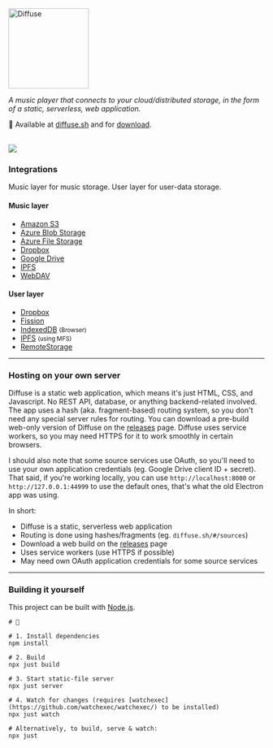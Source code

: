 <img src="https://diffuse.sh/images/diffuse-dark.svg" alt="Diffuse" width="158" />

_A music player that connects to your cloud/distributed storage,
in the form of a static, serverless, web application._

📍 Available at [diffuse.sh](https://diffuse.sh/) and for [download](https://github.com/icidasset/diffuse/releases).

<br />
<img src="https://icidasset-public.s3.amazonaws.com/diffuse-v3.jpg" />



### Integrations

Music layer for music storage.
User layer for user-data storage.

#### Music layer

- [Amazon S3](https://aws.amazon.com/s3/)
- [Azure Blob Storage](https://azure.microsoft.com/en-us/services/storage/blobs/)
- [Azure File Storage](https://azure.microsoft.com/en-us/services/storage/files/)
- [Dropbox](https://dropbox.com/)
- [Google Drive](https://drive.google.com/)
- [IPFS](https://ipfs.io/)
- [WebDAV](https://en.wikipedia.org/wiki/WebDAV)

#### User layer

- [Dropbox](https://www.dropbox.com/)
- [Fission](https://fission.codes/)
- [IndexedDB](https://developer.mozilla.org/en-US/docs/Web/API/IndexedDB_API) <small>(Browser)</small>
- [IPFS](https://ipfs.io/) <small>(using MFS)</small>
- [RemoteStorage](https://remotestorage.io/)



---



### Hosting on your own server

Diffuse is a static web application, which means it's just HTML, CSS, and Javascript. No REST API, database, or anything backend-related involved. The app uses a hash (aka. fragment-based) routing system, so you don't need any special server rules for routing. You can download a pre-build web-only version of Diffuse on the [releases](https://github.com/icidasset/diffuse/releases) page. Diffuse uses service workers, so you may need HTTPS for it to work smoothly in certain browsers.

I should also note that some source services use OAuth, so you'll need to use your own application credentials (eg. Google Drive client ID + secret). That said, if you're working locally, you can use `http://localhost:8000` or `http://127.0.0.1:44999` to use the default ones, that's what the old Electron app was using.

In short:
- Diffuse is a static, serverless web application
- Routing is done using hashes/fragments (eg. `diffuse.sh/#/sources`)
- Download a web build on the [releases](https://github.com/icidasset/diffuse/releases) page
- Uses service workers (use HTTPS if possible)
- May need own OAuth application credentials for some source services



---



### Building it yourself

This project can be built with [Node.js](https://nodejs.org/).

```shell
# 🍱

# 1. Install dependencies
npm install

# 2. Build
npx just build

# 3. Start static-file server
npx just server

# 4. Watch for changes (requires [watchexec](https://github.com/watchexec/watchexec/) to be installed)
npx just watch

# Alternatively, to build, serve & watch:
npx just
```
